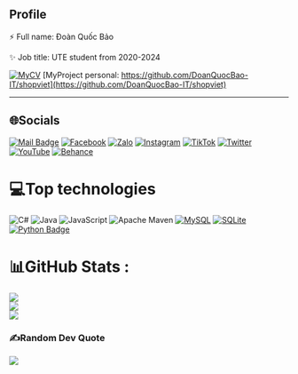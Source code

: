 
## **Profile**


⚡ Full name: Đoàn Quốc Bảo 

✨ Job title: UTE student from 2020-2024

[![MyCV](https://img.shields.io/badge/MyCV-%231877F2.svg?logo=MyCV&logoColor=white)](https://cvlink.vn/cvdoanquocbao) 
[MyProject personal: https://github.com/DoanQuocBao-IT/shopviet](https://github.com/DoanQuocBao-IT/shopviet) 


---

## 🌐Socials
[![Mail Badge](https://img.shields.io/badge/-Gmail-c0392b?style=flat&labelColor=c0392b&logo=gmail&logoColor=white)](mailto:doanquocbao4117@gmail.com)
[![Facebook](https://img.shields.io/badge/Facebook-%231877F2.svg?logo=Facebook&logoColor=white)](https://facebook.com/https://www.facebook.com/bao.doanquoc.161/) 
[![Zalo](https://img.shields.io/badge/Zalo-1769ff?logo=zalo&logoColor=white)](0358513566) 
[![Instagram](https://img.shields.io/badge/Instagram-%23E4405F.svg?logo=Instagram&logoColor=white)](https://instagram.com/https://www.instagram.com/bao.doanquoc.161/) 
[![TikTok](https://img.shields.io/badge/TikTok-%23000000.svg?logo=TikTok&logoColor=white)](https://tiktok.com/@https://www.tiktok.com/@baodoanquoc?is_from_webapp=1&sender_device=pc) 
[![Twitter](https://img.shields.io/badge/Twitter-%231DA1F2.svg?logo=Twitter&logoColor=white)](https://twitter.com/https://twitter.com/DoanBaoQuoc4117) 
[![YouTube](https://img.shields.io/badge/YouTube-%23FF0000.svg?logo=YouTube&logoColor=white)](https://youtube.com/c/https://www.youtube.com/@baooanquoc6062) 
[![Behance](https://img.shields.io/badge/Behance-1769ff?logo=behance&logoColor=white)](https://behance.net/https://www.behance.net/baodoanquoc) 

# 💻Top technologies
![C#](https://img.shields.io/badge/c%23-%23239120.svg?style=for-the-badge&logo=c-sharp&logoColor=white) 
![Java](https://img.shields.io/badge/java-%23ED8B00.svg?style=for-the-badge&logo=java&logoColor=white) 
![JavaScript](https://img.shields.io/badge/javascript-%23323330.svg?style=for-the-badge&logo=javascript&logoColor=%23F7DF1E) 
![Apache Maven](https://img.shields.io/badge/Apache%20Maven-C71A36?style=for-the-badge&logo=Apache%20Maven&logoColor=white) 
[![MySQL](https://img.shields.io/badge/mysql-%2300f.svg?style=for-the-badge&logo=mysql&logoColor=white)](#)
[![SQLite](https://img.shields.io/badge/sqlite-%2307405e.svg?style=for-the-badge&logo=sqlite&logoColor=white)](#)
[![Python Badge](https://img.shields.io/badge/-Python-3776AB?style=for-the-badge&labelColor=black&logo=python&logoColor=white)](#)

# 📊GitHub Stats :
![](https://github-readme-stats.vercel.app/api?username=DoanQuocBao-IT&theme=radical&hide_border=false&include_all_commits=false&count_private=false)<br/>
![](https://github-readme-streak-stats.herokuapp.com/?user=DoanQuocBao-IT&theme=radical&hide_border=false)<br/>
![](https://github-readme-stats.vercel.app/api/top-langs/?username=DoanQuocBao-IT&theme=radical&hide_border=false&include_all_commits=false&count_private=false&layout=compact)

### ✍️Random Dev Quote
![](https://quotes-github-readme.vercel.app/api?type=horizontal&theme=dark)


